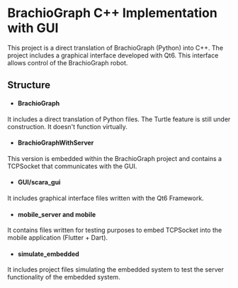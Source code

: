 
# BrachioGraph C++ Implementation with GUI

This project is a direct translation of BrachioGraph (Python) into C++. The project includes a graphical interface developed with Qt6. This interface allows control of the BrachioGraph robot.

## Structure

* #### BrachioGraph

It includes a direct translation of Python files. The Turtle feature is still under construction. It doesn't function virtually.

* #### BrachioGraphWithServer

This version is embedded within the BrachioGraph project and contains a TCPSocket that communicates with the GUI.

* #### GUI/scara_gui

It includes graphical interface files written with the Qt6 Framework.

* #### mobile_server and mobile

It contains files written for testing purposes to embed TCPSocket into the mobile application (Flutter + Dart).

* #### simulate_embedded

It includes project files simulating the embedded system to test the server functionality of the embedded system.
